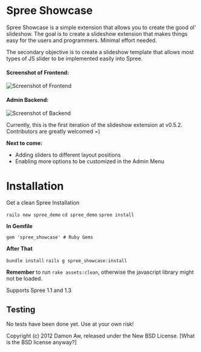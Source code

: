 Spree Showcase
===========

Spree Showcase is a simple extension that allows you to create the good ol' slideshow. The goal is to create a slideshow extension that makes things easy for the users and programmers. Minimal effort needed.

The secondary objective is to create a slideshow template that allows most types of JS slider to be implemented easily into Spree.

#### Screenshot of Frontend:
![Screenshot of Frontend](https://github.com/downloads/daemonsy/spree_showcase/in%20action.png)

#### Admin Backend:
![Screenshot of Backend](https://github.com/downloads/daemonsy/spree_showcase/Screen%20Shot%202012-05-09%20at%202.07.00%20AM.png)

Currently, this is the first iteration of the slideshow extension at v0.5.2. Contributors are greatly welcomed =)

**Next to come:**
- Adding sliders to different layout positions
- Enabling more options to be customized in the Admin Menu

Installation
=======
Get a clean Spree Installation

```rails new spree_demo```
```cd spree_demo```
```spree install```

**In Gemfile**

```gem 'spree_showcase' # Ruby Gems```

**After That**

```bundle install```
```rails g spree_showcase:install```

**Remember** to run ```rake assets:clean```, otherwise the javascript library might not be loaded.

Supports Spree 1.1 and 1.3

Testing
-------
No tests have been done yet. Use at your own risk!


Copyright (c) 2012 Damon Aw, released under the New BSD License.
[What is the BSD license anyway?]
